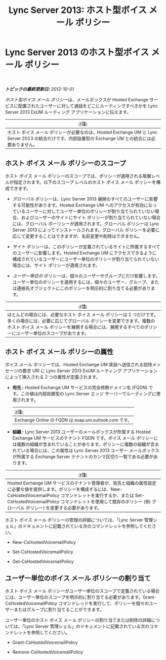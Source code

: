 ﻿---
title: 'Lync Server 2013: ホスト型ボイス メール ポリシー'
TOCTitle: ホスト型ボイス メール ポリシー
ms:assetid: d62a35ed-cbe2-4f06-86b4-e192c18435c1
ms:mtpsurl: https://technet.microsoft.com/ja-jp/library/Gg398932(v=OCS.15)
ms:contentKeyID: 48273705
ms.date: 05/19/2016
mtps_version: v=OCS.15
ms.translationtype: HT
---

# Lync Server 2013 のホスト型ボイス メール ポリシー

 

_**トピックの最終更新日:** 2012-10-01_

*ホスト型ボイス メール ポリシー*は、メールボックスが Hosted Exchange サービスに配置されたユーザーに対して通話をどこにルーティングすべきかを Lync Server 2013 ExUM ルーティング アプリケーションに伝えます。

<table>
<thead>
<tr class="header">
<th><img src="images/Gg412781.note(OCS.15).gif" title="note" alt="note" />注:</th>
</tr>
</thead>
<tbody>
<tr class="odd">
<td>ホスト ボイス メール ポリシーが必要なのは、Hosted Exchange UM と Lync Server 2013 の統合だけです。内部設置型の Exchange UM との統合には必要ありません。</td>
</tr>
</tbody>
</table>


## ホスト ボイス メール ポリシーのスコープ

ホスト ボイス メール ポリシーのスコープでは、ポリシーが適用される階層レベルが指定されます。以下のスコープ レベルのホスト ボイス メール ポリシーを構成できます。

  - *グローバル* ポリシーは、Lync Server 2013 展開のすべてのユーザーに影響する可能性があります。Hosted Exchange UM へのアクセスが有効になっているユーザーに対してユーザー単位のポリシーが割り当てられていない場合、およびユーザーのサイトにサイト ポリシーが割り当てられていない場合には、グローバル ポーリシーが適用されます。グローバル ポリシーは Lync Server 2013 によってインストールされます。グローバル ポリシーを必要に応じて変更することはできますが、名前変更や削除はできません。

  - *サイト* ポリシーは、このポリシーが定義されているサイトに所属するすべてのユーザーに影響します。Hosted Exchange UM にアクセスできるように構成されているユーザーにユーザー単位のポリシーが割り当てられていない場合には、サイト ポリシーが適用されます。

  - *ユーザー単位の* ポリシーは、個々のユーザーやグループにだけ影響します。ユーザー単位のポリシーを適用するには、個々のユーザー、グループ、または連絡先オブジェクトにこのポリシーを明示的に割り当てる必要があります。

<table>
<thead>
<tr class="header">
<th><img src="images/Gg412781.note(OCS.15).gif" title="note" alt="note" />注:</th>
</tr>
</thead>
<tbody>
<tr class="odd">
<td>ほとんどの場合には、必要なホスト ボイス メール ポリシーは 1 つだけです。多くの場合には、必要に応じてグローバル ポリシーを変更できます。複数のホスト ボイス メール ポリシーを展開する場合には、展開するすべてのポリシーにユーザー単位のスコープがあります。</td>
</tr>
</tbody>
</table>


## ホスト ボイス メール ポリシーの属性

ボイス メール ポリシーでは、Hosted Exchange UM 実装へ送信される招待メッセージの要求 URI に Lync Server 2013 ExUM ルーティング アプリケーションによって挿入される 2 つの属性が定義されます。

  - **宛先 :** Hosted Exchange UM サービスの完全修飾ドメイン名 (FQDN) です。この値は内部設置型の Lync Server エッジ サーバーでルーティングに使用されます。
    
    <table>
    <thead>
    <tr class="header">
    <th><img src="images/Gg412781.note(OCS.15).gif" title="note" alt="note" />注:</th>
    </tr>
    </thead>
    <tbody>
    <tr class="odd">
    <td>Exchange Online の FQDN は exap.um.outlook.com です。</td>
    </tr>
    </tbody>
    </table>


  - **組織 :** Lync Server 2013 ユーザーのメールボックスが所属する Hosted Exchange UM サービスのテナント FQDN です。ボイス メール ポリシーには複数の組織が含まれていることがあります。ポリシーに複数の組織が含まれている場合には、この属性は Lync Server 2013 ユーザー メールボックスが所属する Exchange Server テナントのカンマ区切り一覧である必要があります。

<table>
<thead>
<tr class="header">
<th><img src="images/Gg412781.note(OCS.15).gif" title="note" alt="note" />注:</th>
</tr>
</thead>
<tbody>
<tr class="odd">
<td>Hosted Exchange UM サービスのテナント管理者が、宛先と組織の属性設定に必要な値を提供します。ポリシーを構成するには、New-CsHostedVoicemailPolicy コマンドレットを実行するか、または Set-CsHostedVoicemailPolicy コマンドレットを使用して既存のポリシー (例: グローバル ポリシー) を変更する必要があります。</td>
</tr>
</tbody>
</table>


ホスト ボイス メール ポリシーの管理の詳細については、「Lync Server 管理シェル」のドキュメントに記載されている次のコマンドレットを参照してください。

  - New-CsHostedVoicemailPolicy

  - Set-CsHostedVoicemailPolicy

  - Get-CsHostedVoicemailPolicy

## ユーザー単位のボイス メール ポリシーの割り当て

ホスト ボイス メール ポリシーがユーザー単位のスコープで定義されている場合には、ユーザー単位のスコープを明示的に割り当てる必要があります。Grant-CsHostedVoicemailPolicy コマンドレッドを実行して、ポリシーを個々のユーザーまたはグループに割り当てることができます。

ユーザー単位のホスト ボイス メール ポリシーの割り当てまたは削除の詳細については、「Lync Server 管理シェル」のドキュメントに記載されている次のコマンドレットを参照してください。

  - Grant-CsHostedVoicemailPolicy

  - Remove-CsHostedVoicemailPolicy

